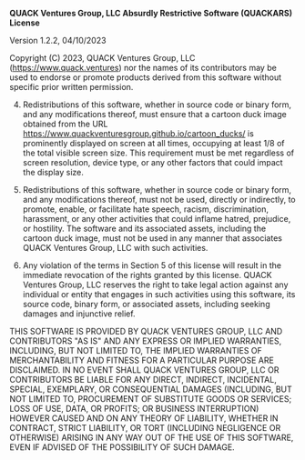 **QUACK Ventures Group, LLC Absurdly Restrictive Software (QUACKARS) License**

Version 1.2.2, 04/10/2023

Copyright (C) 2023, QUACK Ventures Group, LLC (https://www.quack.ventures) nor the names of its contributors may be used to endorse or promote products derived from this software without specific prior written permission.

4. Redistributions of this software, whether in source code or binary form, and any modifications thereof, must ensure that a cartoon duck image obtained from the URL https://www.quackventuresgroup.github.io/cartoon_ducks/ is prominently displayed on screen at all times, occupying at least 1/8 of the total visible screen size. This requirement must be met regardless of screen resolution, device type, or any other factors that could impact the display size.

5. Redistributions of this software, whether in source code or binary form, and any modifications thereof, must not be used, directly or indirectly, to promote, enable, or facilitate hate speech, racism, discrimination, harassment, or any other activities that could inflame hatred, prejudice, or hostility. The software and its associated assets, including the cartoon duck image, must not be used in any manner that associates QUACK Ventures Group, LLC with such activities.

6. Any violation of the terms in Section 5 of this license will result in the immediate revocation of the rights granted by this license. QUACK Ventures Group, LLC reserves the right to take legal action against any individual or entity that engages in such activities using this software, its source code, binary form, or associated assets, including seeking damages and injunctive relief.

THIS SOFTWARE IS PROVIDED BY QUACK VENTURES GROUP, LLC AND CONTRIBUTORS "AS IS" AND ANY EXPRESS OR IMPLIED WARRANTIES, INCLUDING, BUT NOT LIMITED TO, THE IMPLIED WARRANTIES OF MERCHANTABILITY AND FITNESS FOR A PARTICULAR PURPOSE ARE DISCLAIMED. IN NO EVENT SHALL QUACK VENTURES GROUP, LLC OR CONTRIBUTORS BE LIABLE FOR ANY DIRECT, INDIRECT, INCIDENTAL, SPECIAL, EXEMPLARY, OR CONSEQUENTIAL DAMAGES (INCLUDING, BUT NOT LIMITED TO, PROCUREMENT OF SUBSTITUTE GOODS OR SERVICES; LOSS OF USE, DATA, OR PROFITS; OR BUSINESS INTERRUPTION) HOWEVER CAUSED AND ON ANY THEORY OF LIABILITY, WHETHER IN CONTRACT, STRICT LIABILITY, OR TORT (INCLUDING NEGLIGENCE OR OTHERWISE) ARISING IN ANY WAY OUT OF THE USE OF THIS SOFTWARE, EVEN IF ADVISED OF THE POSSIBILITY OF SUCH DAMAGE.
